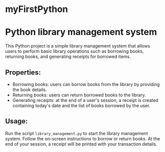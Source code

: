# myFirstPython

# Python library management system

This Python project is a simple library management system that allows users to perform basic library operations such as borrowing books, returning books, and generating receipts for borrowed items.

## Properties:
- Borrowing books: users can borrow books from the library by providing the book details.
- Returning books: users can return borrowed books to the library.
- Generating receipts: at the end of a user's session, a receipt is created containing today's date and the list of books borrowed by the user.

## Usage:
Run the script `library_management.py` to start the library management system.
Follow the on-screen instructions to borrow or return books.
At the end of your session, a receipt will be printed with your transaction details.
